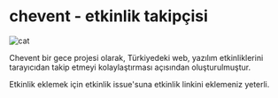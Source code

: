 # chevent - etkinlik takipçisi

![cat](https://raw.githubusercontent.com/smtaydemir/chevent/master/chevent.png)

Chevent bir gece projesi olarak, Türkiyedeki web, yazılım etkinliklerini tarayıcıdan takip etmeyi kolaylaştırması açısından oluşturulmuştur.

Etkinlik eklemek için etkinlik issue'suna etkinlik linkini eklemeniz yeterli.
